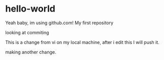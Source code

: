hello-world
===========
Yeah baby, im using github.com!
My first repository

  looking at commiting

This is a change from vi on my local machine, after i edit this I will push it.

making another change.	
